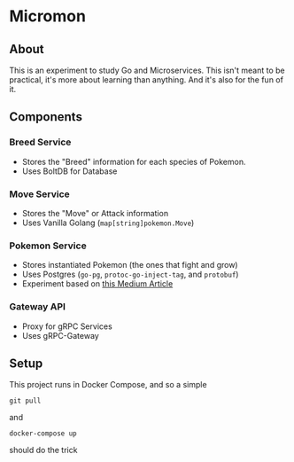 # Micromon

## About

This is an experiment to study Go and Microservices.  This isn't meant to be practical, it's more about learning than anything.  And it's also for the fun of it.

## Components

### Breed Service

- Stores the "Breed" information for each species of Pokemon.
- Uses BoltDB for Database

### Move Service

- Stores the "Move" or Attack information
- Uses Vanilla Golang (`map[string]pokemon.Move`)

### Pokemon Service

- Stores instantiated Pokemon (the ones that fight and grow)
- Uses Postgres (`go-pg`, `protoc-go-inject-tag`, and `protobuf`)
- Experiment based on [this Medium Article](https://medium.com/@vptech/complexity-is-the-bane-of-every-software-engineer-e2878d0ad45a)

### Gateway API

- Proxy for gRPC Services
- Uses gRPC-Gateway  

## Setup

This project runs in Docker Compose, and so a simple 
```
git pull
```

and 

```
docker-compose up
``` 
should do the trick

